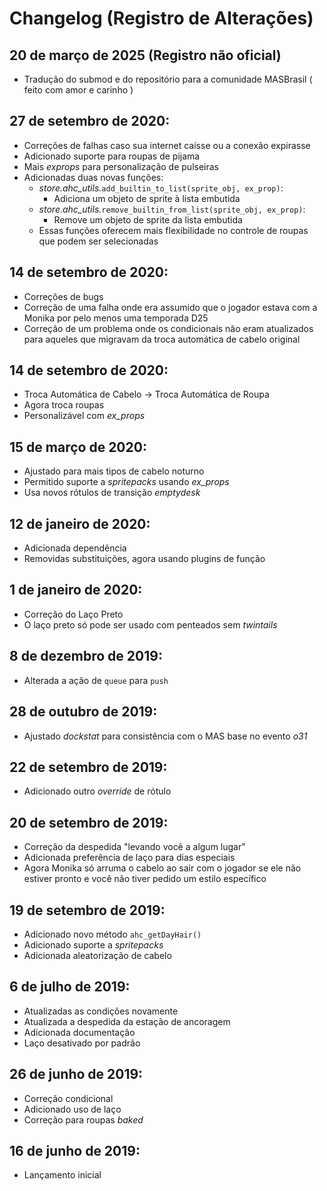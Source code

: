# Changelog (Registro de Alterações)
## 20 de março de 2025 (Registro não oficial)
- Tradução do submod e do repositório para a comunidade MASBrasil ( feito com amor e carinho )

## 27 de setembro de 2020:
- Correções de falhas caso sua internet caísse ou a conexão expirasse  
- Adicionado suporte para roupas de pijama  
- Mais *exprops* para personalização de pulseiras  
- Adicionadas duas novas funções:  
  - *store.ahc_utils.*`add_builtin_to_list(sprite_obj, ex_prop)`:  
    - Adiciona um objeto de sprite à lista embutida  
  - *store.ahc_utils.*`remove_builtin_from_list(sprite_obj, ex_prop)`:  
    - Remove um objeto de sprite da lista embutida  
  - Essas funções oferecem mais flexibilidade no controle de roupas que podem ser selecionadas  

## 14 de setembro de 2020:
- Correções de bugs  
- Correção de uma falha onde era assumido que o jogador estava com a Monika por pelo menos uma temporada D25  
- Correção de um problema onde os condicionais não eram atualizados para aqueles que migravam da troca automática de cabelo original  

## 14 de setembro de 2020:
- Troca Automática de Cabelo -> Troca Automática de Roupa  
- Agora troca roupas  
- Personalizável com *ex_props*  

## 15 de março de 2020:
- Ajustado para mais tipos de cabelo noturno  
- Permitido suporte a *spritepacks* usando *ex_props*  
- Usa novos rótulos de transição *emptydesk*  

## 12 de janeiro de 2020:
- Adicionada dependência  
- Removidas substituições, agora usando plugins de função  

## 1 de janeiro de 2020:
- Correção do Laço Preto  
- O laço preto só pode ser usado com penteados sem *twintails*  

## 8 de dezembro de 2019:
- Alterada a ação de `queue` para `push`  

## 28 de outubro de 2019:
- Ajustado *dockstat* para consistência com o MAS base no evento *o31*  

## 22 de setembro de 2019:
- Adicionado outro *override* de rótulo  

## 20 de setembro de 2019:
- Correção da despedida "levando você a algum lugar"  
- Adicionada preferência de laço para dias especiais  
- Agora Monika só arruma o cabelo ao sair com o jogador se ele não estiver pronto e você não tiver pedido um estilo específico  

## 19 de setembro de 2019:
- Adicionado novo método `ahc_getDayHair()`  
- Adicionado suporte a *spritepacks*  
- Adicionada aleatorização de cabelo  

## 6 de julho de 2019:
- Atualizadas as condições novamente  
- Atualizada a despedida da estação de ancoragem  
- Adicionada documentação  
- Laço desativado por padrão  

## 26 de junho de 2019:
- Correção condicional  
- Adicionado uso de laço  
- Correção para roupas *baked*  

## 16 de junho de 2019:
- Lançamento inicial

